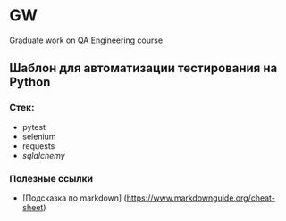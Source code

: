 # GW
Graduate work on QA Engineering course

## Шаблон для автоматизации тестирования на Python

### Стек:
- pytest
- selenium
- requests
- _sqlalchemy_

### Полезные ссылки
- [Подсказка по markdown] (https://www.markdownguide.org/cheat-sheet)
